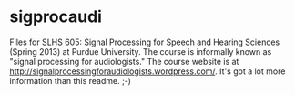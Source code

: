 sigprocaudi
===========

Files for SLHS 605: Signal Processing for Speech and Hearing Sciences (Spring 2013) at Purdue University.
The course is informally known as "signal processing for audiologists."
The course website is at http://signalprocessingforaudiologists.wordpress.com/.
It's got a lot more information than this readme. ;-)
